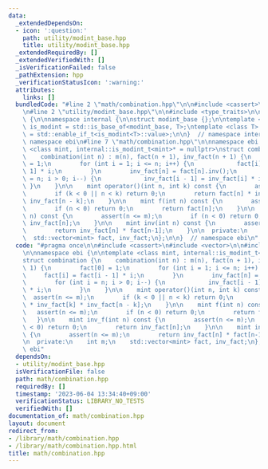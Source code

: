 ```yaml
---
data:
  _extendedDependsOn:
  - icon: ':question:'
    path: utility/modint_base.hpp
    title: utility/modint_base.hpp
  _extendedRequiredBy: []
  _extendedVerifiedWith: []
  _isVerificationFailed: false
  _pathExtension: hpp
  _verificationStatusIcon: ':warning:'
  attributes:
    links: []
  bundledCode: "#line 2 \"math/combination.hpp\"\n\n#include <cassert>\n#include <vector>\n\
    \n#line 2 \"utility/modint_base.hpp\"\n\n#include <type_traits>\n\nnamespace ebi\
    \ {\n\nnamespace internal {\n\nstruct modint_base {};\n\ntemplate <class T> using\
    \ is_modint = std::is_base_of<modint_base, T>;\ntemplate <class T> using is_modint_t\
    \ = std::enable_if_t<is_modint<T>::value>;\n\n}  // namespace internal\n\n}  //\
    \ namespace ebi\n#line 7 \"math/combination.hpp\"\n\nnamespace ebi {\n\ntemplate\
    \ <class mint, internal::is_modint_t<mint>* = nullptr>\nstruct combination {\n\
    \    combination(int n) : m(n), fact(n + 1), inv_fact(n + 1) {\n        fact[0]\
    \ = 1;\n        for (int i = 1; i <= n; i++) {\n            fact[i] = fact[i -\
    \ 1] * i;\n        }\n        inv_fact[n] = fact[n].inv();\n        for (int i\
    \ = n; i > 0; i--) {\n            inv_fact[i - 1] = inv_fact[i] * i;\n       \
    \ }\n    }\n\n    mint operator()(int n, int k) const {\n        assert(n <= m);\n\
    \        if (k < 0 || n < k) return 0;\n        return fact[n] * inv_fact[k] *\
    \ inv_fact[n - k];\n    }\n\n    mint f(int n) const {\n        assert(n <= m);\n\
    \        if (n < 0) return 0;\n        return fact[n];\n    }\n\n    mint inv_f(int\
    \ n) const {\n        assert(n <= m);\n        if (n < 0) return 0;\n        return\
    \ inv_fact[n];\n    }\n\n    mint inv(int n) const {\n        assert(n <= m);\n\
    \        return inv_fact[n] * fact[n-1];\n    }\n\n  private:\n    int m;\n  \
    \  std::vector<mint> fact, inv_fact;\n};\n\n}  // namespace ebi\n"
  code: "#pragma once\n\n#include <cassert>\n#include <vector>\n\n#include \"../utility/modint_base.hpp\"\
    \n\nnamespace ebi {\n\ntemplate <class mint, internal::is_modint_t<mint>* = nullptr>\n\
    struct combination {\n    combination(int n) : m(n), fact(n + 1), inv_fact(n +\
    \ 1) {\n        fact[0] = 1;\n        for (int i = 1; i <= n; i++) {\n       \
    \     fact[i] = fact[i - 1] * i;\n        }\n        inv_fact[n] = fact[n].inv();\n\
    \        for (int i = n; i > 0; i--) {\n            inv_fact[i - 1] = inv_fact[i]\
    \ * i;\n        }\n    }\n\n    mint operator()(int n, int k) const {\n      \
    \  assert(n <= m);\n        if (k < 0 || n < k) return 0;\n        return fact[n]\
    \ * inv_fact[k] * inv_fact[n - k];\n    }\n\n    mint f(int n) const {\n     \
    \   assert(n <= m);\n        if (n < 0) return 0;\n        return fact[n];\n \
    \   }\n\n    mint inv_f(int n) const {\n        assert(n <= m);\n        if (n\
    \ < 0) return 0;\n        return inv_fact[n];\n    }\n\n    mint inv(int n) const\
    \ {\n        assert(n <= m);\n        return inv_fact[n] * fact[n-1];\n    }\n\
    \n  private:\n    int m;\n    std::vector<mint> fact, inv_fact;\n};\n\n}  // namespace\
    \ ebi"
  dependsOn:
  - utility/modint_base.hpp
  isVerificationFile: false
  path: math/combination.hpp
  requiredBy: []
  timestamp: '2023-06-04 13:34:40+09:00'
  verificationStatus: LIBRARY_NO_TESTS
  verifiedWith: []
documentation_of: math/combination.hpp
layout: document
redirect_from:
- /library/math/combination.hpp
- /library/math/combination.hpp.html
title: math/combination.hpp
---
```

